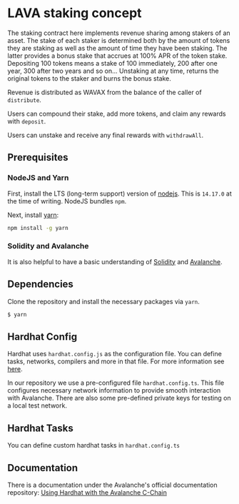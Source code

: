 # LAVA staking concept

The staking contract here implements revenue sharing among stakers of an asset.
The stake of each staker is determined both by the amount of tokens they are staking 
as well as the amount of time they have been staking. The latter provides a bonus
stake that accrues at 100% APR of the token stake. Depositing 100 tokens means
a stake of 100 immediately, 200 after one year, 300 after two years and so on...
Unstaking at any time, returns the original tokens to the staker and burns the bonus stake.

Revenue is distributed as WAVAX from the balance of the caller of `distribute`.

Users can compound their stake, add more tokens, and claim any rewards with `deposit`.

Users can unstake and receive any final rewards with `withdrawAll`.


## Prerequisites

### NodeJS and Yarn

First, install the LTS (long-term support) version of [nodejs](https://nodejs.org/en). This is `14.17.0` at the time of writing. NodeJS bundles `npm`.

Next, install [yarn](https://yarnpkg.com):

```zsh
npm install -g yarn
```

### Solidity and Avalanche

It is also helpful to have a basic understanding of [Solidity](https://docs.soliditylang.org) and [Avalanche](https://docs.avax.network).

## Dependencies

Clone the repository and install the necessary packages via `yarn`.

```zsh
$ yarn
```

## Hardhat Config

Hardhat uses `hardhat.config.js` as the configuration file. You can define tasks, networks, compilers and more in that file. For more information see [here](https://hardhat.org/config/).

In our repository we use a pre-configured file `hardhat.config.ts`. This file configures necessary network information to provide smooth interaction with Avalanche. There are also some pre-defined private keys for testing on a local test network.

## Hardhat Tasks

You can define custom hardhat tasks in `hardhat.config.ts`

## Documentation

There is a documentation under the Avalanche's official documentation repository:
[Using Hardhat with the Avalanche C-Chain](https://docs.avax.network/build/tutorials/smart-contracts/using-hardhat-with-the-avalanche-c-chain)
